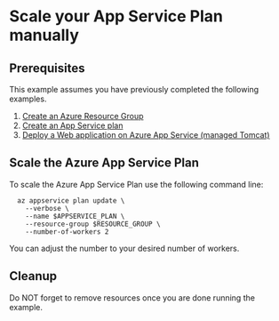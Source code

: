 
# Scale your App Service Plan manually

## Prerequisites

This example assumes you have previously completed the following examples.

1. [Create an Azure Resource Group](../../group/create/)
1. [Create an App Service plan](../create-plan/)
1. [Deploy a Web application on Azure App Service (managed Tomcat)](../tomcat-helloworld/)

## Scale the Azure App Service Plan

To scale the Azure App Service Plan use the following command line:

<!-- workflow.include(../tomcat-helloworld/README.md) -->

```shell
  az appservice plan update \
    --verbose \
    --name $APPSERVICE_PLAN \
    --resource-group $RESOURCE_GROUP \
    --number-of-workers 2
```

You can adjust the number to your desired number of workers.

<!-- workflow.directOnly()

export RESULT=$(az appservice plan show --name $APPSERVICE_PLAN --resource-group $RESOURCE_GROUP --output tsv --query sku.capacity)
az group delete --name $RESOURCE_GROUP --yes || true
if [[ "$RESULT" == 2 ]]; then
  exit 1
fi

  -->

## Cleanup

Do NOT forget to remove resources once you are done running the example.
